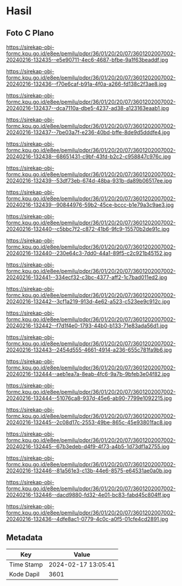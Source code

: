 # Hasil

## Foto C Plano

https://sirekap-obj-formc.kpu.go.id/e8ee/pemilu/pdpr/36/01/20/20/07/3601202007002-20240216-132435--e5e90711-4ec6-4687-bfbe-9a1f63beaddf.jpg

https://sirekap-obj-formc.kpu.go.id/e8ee/pemilu/pdpr/36/01/20/20/07/3601202007002-20240216-132436--f70e6caf-b91a-4f0a-a266-fd138c2f3ae8.jpg

https://sirekap-obj-formc.kpu.go.id/e8ee/pemilu/pdpr/36/01/20/20/07/3601202007002-20240216-132437--dca7110a-dbe5-4237-ad38-a123163eaab1.jpg

https://sirekap-obj-formc.kpu.go.id/e8ee/pemilu/pdpr/36/01/20/20/07/3601202007002-20240216-132437--7be03a7f-e236-40bd-bffe-8de9d5dddfe4.jpg

https://sirekap-obj-formc.kpu.go.id/e8ee/pemilu/pdpr/36/01/20/20/07/3601202007002-20240216-132438--68651431-c9bf-43fd-b2c2-c958847c976c.jpg

https://sirekap-obj-formc.kpu.go.id/e8ee/pemilu/pdpr/36/01/20/20/07/3601202007002-20240216-132439--53df73eb-674d-48ba-931b-da89b06517ee.jpg

https://sirekap-obj-formc.kpu.go.id/e8ee/pemilu/pdpr/36/01/20/20/07/3601202007002-20240216-132439--90844976-59b2-45ce-bccc-b1e79a3c9ae3.jpg

https://sirekap-obj-formc.kpu.go.id/e8ee/pemilu/pdpr/36/01/20/20/07/3601202007002-20240216-132440--c5bbc7f2-c872-41b6-9fc9-15570b2de91c.jpg

https://sirekap-obj-formc.kpu.go.id/e8ee/pemilu/pdpr/36/01/20/20/07/3601202007002-20240216-132440--230e64c3-7dd0-44a1-89f5-c2c921b45152.jpg

https://sirekap-obj-formc.kpu.go.id/e8ee/pemilu/pdpr/36/01/20/20/07/3601202007002-20240216-132441--334ecf32-c3bc-4377-aff2-1c7bad011ed2.jpg

https://sirekap-obj-formc.kpu.go.id/e8ee/pemilu/pdpr/36/01/20/20/07/3601202007002-20240216-132442--3cf1a219-913d-4e62-a523-c523ee9c912c.jpg

https://sirekap-obj-formc.kpu.go.id/e8ee/pemilu/pdpr/36/01/20/20/07/3601202007002-20240216-132442--f7d1f4e0-1793-44b0-b133-71e83ada56d1.jpg

https://sirekap-obj-formc.kpu.go.id/e8ee/pemilu/pdpr/36/01/20/20/07/3601202007002-20240216-132443--2454d555-4661-4914-a236-655c781fa9b6.jpg

https://sirekap-obj-formc.kpu.go.id/e8ee/pemilu/pdpr/36/01/20/20/07/3601202007002-20240216-132444--aeb1ea7a-8eab-4fc6-9a7b-9bfeb3e04f82.jpg

https://sirekap-obj-formc.kpu.go.id/e8ee/pemilu/pdpr/36/01/20/20/07/3601202007002-20240216-132444--51076ca8-937d-45e6-ab90-7799e1092215.jpg

https://sirekap-obj-formc.kpu.go.id/e8ee/pemilu/pdpr/36/01/20/20/07/3601202007002-20240216-132445--2c08d17c-2553-49be-865c-45e93801fac8.jpg

https://sirekap-obj-formc.kpu.go.id/e8ee/pemilu/pdpr/36/01/20/20/07/3601202007002-20240216-132445--67b3edeb-d4f9-4f73-a4b5-1d73df1a2755.jpg

https://sirekap-obj-formc.kpu.go.id/e8ee/pemilu/pdpr/36/01/20/20/07/3601202007002-20240216-132446--81a561e3-c13b-44e6-8575-e64531ae0a0b.jpg

https://sirekap-obj-formc.kpu.go.id/e8ee/pemilu/pdpr/36/01/20/20/07/3601202007002-20240216-132446--dacd9880-fd32-4e01-bc83-fabd45c804ff.jpg

https://sirekap-obj-formc.kpu.go.id/e8ee/pemilu/pdpr/36/01/20/20/07/3601202007002-20240216-132436--4dfe8ac1-0779-4c0c-a0f5-01cfe4cd2891.jpg


## Metadata

| Key        | Value               |
| ---------- | ------------------- |
| Time Stamp | 2024-02-17 13:05:41 |
| Kode Dapil | 3601                |



